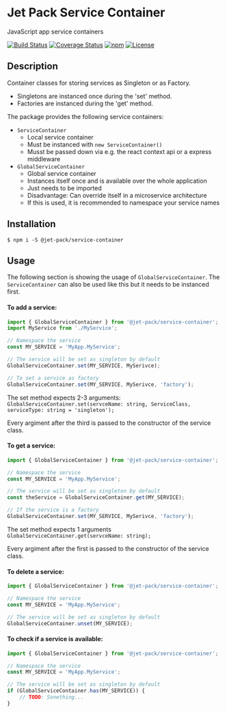 # Jet Pack Service Container
JavaScript app service containers

[![Build Status](https://gitlab.com/bmaximilian/jet-pack/badges/master/pipeline.svg)](https://gitlab.com/bmaximilian/jet-pack/pipelines)
[![Coverage Status](https://gitlab.com/bmaximilian/jet-pack/badges/master/coverage.svg)](https://gitlab.com/bmaximilian/jet-pack/pipelines)
[![npm](https://img.shields.io/npm/v/@jet-pack/service-container.svg)](https://www.npmjs.com/package/@jet-pack/service-container)
[![License](https://img.shields.io/github/license/bmaximilian/jet-pack.svg)](https://opensource.org/licenses/MIT)

## Description
Container classes for storing services as Singleton or as Factory.

- Singletons are instanced once during the 'set' method.
- Factories are instanced during the 'get' method.

The package provides the following service containers:

- `ServiceContainer`
	- Local service container
	- Must be instanced with `new ServiceContainer()`
	- Musst be passed down via e.g. the react context api or a express middleware
- `GlobalServiceContainer`
	- Global service container
	- Instances itself once and is available over the whole application
	- Just needs to be imported
	- Disadvantage: Can override itself in a microservice architecture
	- If this is used, it is recommended to namespace your service names


## Installation

    $ npm i -S @jet-pack/service-container
    

## Usage

The following section is showing the usage of `GlobalServiceContainer`. The `ServiceContainer` can also be used like this but it needs to be instanced first.

#### To add a service:

```javascript
import { GlobalServiceContainer } from '@jet-pack/service-container';
import MyService from './MyService';

// Namespace the service
const MY_SERVICE = 'MyApp.MyService';

// The service will be set as singleton by default
GlobalServiceContainer.set(MY_SERVICE, MySerivce);

// To set a service as factory
GlobalServiceContainer.set(MY_SERVICE, MySerivce, 'factory');
```
The set method expects 2-3 arguments: `GlobalServiceContainer.set(servceName: string, ServiceClass, serviceType: string = 'singleton');`

Every argiment after the third is passed to the constructor of the service class.


#### To get a service:

```javascript
import { GlobalServiceContainer } from '@jet-pack/service-container';

// Namespace the service
const MY_SERVICE = 'MyApp.MyService';

// The service will be set as singleton by default
const theService = GlobalServiceContainer.get(MY_SERVICE);

// If the service is a factory
GlobalServiceContainer.set(MY_SERVICE, MySerivce, 'factory');
```
The set method expects 1 arguments `GlobalServiceContainer.get(servceName: string);`

Every argiment after the first is passed to the constructor of the service class.


#### To delete a service:

```javascript
import { GlobalServiceContainer } from '@jet-pack/service-container';

// Namespace the service
const MY_SERVICE = 'MyApp.MyService';

// The service will be set as singleton by default
GlobalServiceContainer.unset(MY_SERVICE);
```


#### To check if a service is available:

```javascript
import { GlobalServiceContainer } from '@jet-pack/service-container';

// Namespace the service
const MY_SERVICE = 'MyApp.MyService';

// The service will be set as singleton by default
if (GlobalServiceContainer.has(MY_SERVICE)) {
	// TODO: Sonething...
}
```
